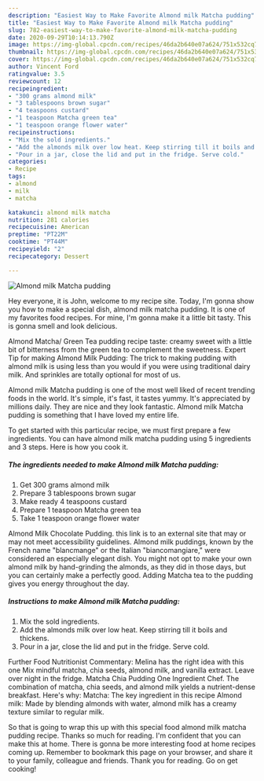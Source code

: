 ```yaml
---
description: "Easiest Way to Make Favorite Almond milk Matcha pudding"
title: "Easiest Way to Make Favorite Almond milk Matcha pudding"
slug: 782-easiest-way-to-make-favorite-almond-milk-matcha-pudding
date: 2020-09-29T10:14:13.790Z
image: https://img-global.cpcdn.com/recipes/46da2b640e07a624/751x532cq70/almond-milk-matcha-pudding-recipe-main-photo.jpg
thumbnail: https://img-global.cpcdn.com/recipes/46da2b640e07a624/751x532cq70/almond-milk-matcha-pudding-recipe-main-photo.jpg
cover: https://img-global.cpcdn.com/recipes/46da2b640e07a624/751x532cq70/almond-milk-matcha-pudding-recipe-main-photo.jpg
author: Vincent Ford
ratingvalue: 3.5
reviewcount: 12
recipeingredient:
- "300 grams almond milk"
- "3 tablespoons brown sugar"
- "4 teaspoons custard"
- "1 teaspoon Matcha green tea"
- "1 teaspoon orange flower water"
recipeinstructions:
- "Mix the sold ingredients."
- "Add the almonds milk over low heat. Keep stirring till it boils and thickens."
- "Pour in a jar, close the lid and put in the fridge. Serve cold."
categories:
- Recipe
tags:
- almond
- milk
- matcha

katakunci: almond milk matcha 
nutrition: 281 calories
recipecuisine: American
preptime: "PT22M"
cooktime: "PT44M"
recipeyield: "2"
recipecategory: Dessert

---
```



![Almond milk Matcha pudding](https://img-global.cpcdn.com/recipes/46da2b640e07a624/751x532cq70/almond-milk-matcha-pudding-recipe-main-photo.jpg)

Hey everyone, it is John, welcome to my recipe site. Today, I'm gonna show you how to make a special dish, almond milk matcha pudding. It is one of my favorites food recipes. For mine, I'm gonna make it a little bit tasty. This is gonna smell and look delicious.

Almond Matcha/ Green Tea pudding recipe taste: creamy sweet with a little bit of bitterness from the green tea to complement the sweetness. Expert Tip for making Almond Milk Pudding: The trick to making pudding with almond milk is using less than you would if you were using traditional dairy milk. And sprinkles are totally optional for most of us.

Almond milk Matcha pudding is one of the most well liked of recent trending foods in the world. It's simple, it's fast, it tastes yummy. It's appreciated by millions daily. They are nice and they look fantastic. Almond milk Matcha pudding is something that I have loved my entire life.


To get started with this particular recipe, we must first prepare a few ingredients. You can have almond milk matcha pudding using 5 ingredients and 3 steps. Here is how you cook it.

<!--inarticleads1-->

##### The ingredients needed to make Almond milk Matcha pudding:

1. Get 300 grams almond milk
1. Prepare 3 tablespoons brown sugar
1. Make ready 4 teaspoons custard
1. Prepare 1 teaspoon Matcha green tea
1. Take 1 teaspoon orange flower water


Almond Milk Chocolate Pudding. this link is to an external site that may or may not meet accessibility guidelines. Almond milk puddings, known by the French name &#34;blancmange&#34; or the Italian &#34;biancomangiare,&#34; were considered an especially elegant dish. You might not opt to make your own almond milk by hand-grinding the almonds, as they did in those days, but you can certainly make a perfectly good. Adding Matcha tea to the pudding gives you energy throughout the day. 

<!--inarticleads2-->

##### Instructions to make Almond milk Matcha pudding:

1. Mix the sold ingredients.
1. Add the almonds milk over low heat. Keep stirring till it boils and thickens.
1. Pour in a jar, close the lid and put in the fridge. Serve cold.


Further Food Nutritionist Commentary: Melina has the right idea with this one Mix mindful matcha, chia seeds, almond milk, and vanilla extract. Leave over night in the fridge. Matcha Chia Pudding One Ingredient Chef. The combination of matcha, chia seeds, and almond milk yields a nutrient-dense breakfast. Here&#39;s why: Matcha: The key ingredient in this recipe Almond milk: Made by blending almonds with water, almond milk has a creamy texture similar to regular milk. 

So that is going to wrap this up with this special food almond milk matcha pudding recipe. Thanks so much for reading. I'm confident that you can make this at home. There is gonna be more interesting food at home recipes coming up. Remember to bookmark this page on your browser, and share it to your family, colleague and friends. Thank you for reading. Go on get cooking!
